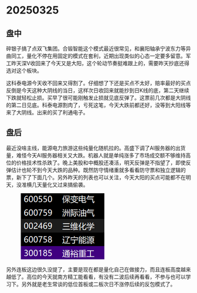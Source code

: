 # 20250325

## 盘中

碎银子搞了点双飞集团。合锻智能这个模式最近很常见，和襄阳轴承宁波东力等异曲同工，量化不停在用固定的模式在套利，近期出现类似的心态一定要多留意。军工昨天深V收回来了今天又是大阳，这个轮动节奏挺难跟上的，需要昨天抄底还得选对这个板块。

这科泰电源今天收不回来又得割了。仔细想了下还是买点不太好，赔率最好的买点反倒是今天这种大阴线的当日，这样次日收回来就能抄到日K线的底，第二天继续下跌就轻松止损。买早了很可能刚触发止损就见底反弹了。这票前几次都是大阴线的第二日见底。科泰电源割肉了，亏死这笔，今天大跌前都还好，没等到大阳线等来了大阴线。出来的买了利通电子。

## 盘后

最近没啥主线，能源电力旅游这些纯量化随机拉的。高盛下调了AI服务器的出货量，难怪今天AI服务器相关又大跌。机器人就是单纯涨多了市场成交额不够维持高位的价格技术性杀跌了。晚上美股和中概股还凑活，明天反弹是不指望了，即使反弹估计也轮不到今天大跌的品种。既然防守情绪重就多看看防守票和独立逻辑的票，新下了下面几个。另外昨天的列表也可以关注，今天大阳的买点可能都不在明天，没准横几天量化又过来搞偷袭。

<figure><img src=".gitbook/assets/屏幕截图 2025-03-25 223338.png" alt=""><figcaption></figcaption></figure>

另外连板这边很久没提了，主要是现在都是量化自己在做接力，而且连板高度越来越低了。高位的今天就南方精工能看看，有没有二波后续再看看，不参与也可以学习下。另外就是老生常谈的低位首板或二板次日不涨停后续的反包模式了。
